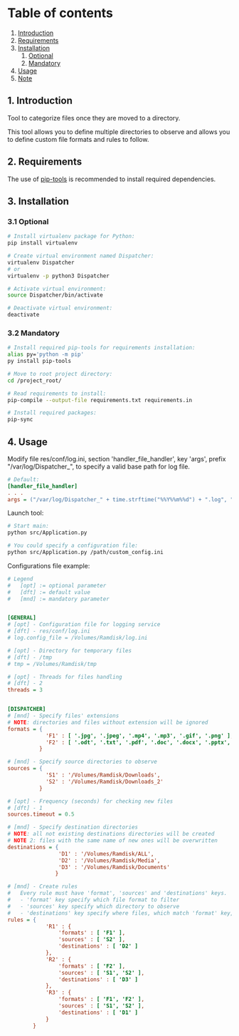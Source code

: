# Table of contents
1. [Introduction](#introduction)
2. [Requirements](#requirements)
3. [Installation](#installation)
    1. [Optional](#installation-optional)
    2. [Mandatory](#installation-mandatory)
4. [Usage](#usage)
5. [Note](#note)



## 1. Introduction <a name="introduction"></a>
Tool to categorize files once they are moved to a directory.

This tool allows you to define multiple directories to observe 
and allows you to define custom file formats and rules to follow.

## 2. Requirements <a name="requirements"></a>
The use of [pip-tools](https://pypi.org/project/pip-tools/) 
is recommended to install required dependencies.

## 3. Installation <a name="installation"></a>

### 3.1 Optional <a name="installation-optional"></a>

```bash
# Install virtualenv package for Python:
pip install virtualenv

# Create virtual environment named Dispatcher:
virtualenv Dispatcher
# or
virtualenv -p python3 Dispatcher

# Activate virtual environment:
source Dispatcher/bin/activate

# Deactivate virtual environment:
deactivate
```

### 3.2 Mandatory <a name="installation-mandatory"></a>

```bash
# Install required pip-tools for requirements installation:
alias py='python -m pip'
py install pip-tools

# Move to root project directory:
cd /project_root/

# Read requirements to install:
pip-compile --output-file requirements.txt requirements.in

# Install required packages:
pip-sync
```

## 4. Usage <a name="usage"></a>

Modify file res/conf/log.ini, section 'handler_file_handler', key 'args', prefix "/var/log/Dispatcher_", to specify a valid base path for log file.

```ini
# Default:
[handler_file_handler]
. . .
args = ("/var/log/Dispatcher_" + time.strftime("%%Y%%m%%d") + ".log", "a")
```

Launch tool:

```bash
# Start main:
python src/Application.py

# You could specify a configuration file:
python src/Application.py /path/custom_config.ini
```

Configurations file example:
```ini
# Legend
#   [opt] := optional parameter
#   [dft] := default value
#   [mnd] := mandatory parameter


[GENERAL]
# [opt] - Configuration file for logging service
# [dft] - res/conf/log.ini
# log.config_file = /Volumes/Ramdisk/log.ini

# [opt] - Directory for temporary files
# [dft] - /tmp
# tmp = /Volumes/Ramdisk/tmp

# [opt] - Threads for files handling
# [dft] - 2
threads = 3


[DISPATCHER]
# [mnd] - Specify files' extensions
# NOTE: directories and files without extension will be ignored
formats = {
            'F1' : [ '.jpg', '.jpeg', '.mp4', '.mp3', '.gif', '.png' ],
            'F2' : [ '.odt', '.txt', '.pdf', '.doc', '.docx', '.pptx', '.ppt' ]
          }

# [mnd] - Specify source directories to observe
sources = {
            'S1' : '/Volumes/Ramdisk/Downloads',
            'S2' : '/Volumes/Ramdisk/Downloads_2'
          }

# [opt] - Frequency (seconds) for checking new files
# [dft] - 1
sources.timeout = 0.5

# [mnd] - Specify destination directories
# NOTE: all not existing destinations directories will be created
# NOTE 2: files with the same name of new ones will be overwritten
destinations = {
                'D1' : '/Volumes/Ramdisk/ALL',
                'D2' : '/Volumes/Ramdisk/Media',
                'D3' : '/Volumes/Ramdisk/Documents'
               }

# [mnd] - Create rules
#   Every rule must have 'format', 'sources' and 'destinations' keys.
#   - 'format' key specify which file format to filter
#   - 'sources' key specify which directory to observe
#   - 'destinations' key specify where files, which match 'format' key, will be moved in
rules = {
            'R1' : {
                'formats' : [ 'F1' ],
                'sources' : [ 'S2' ],
                'destinations' : [ 'D2' ]
            },
            'R2' : {
                'formats' : [ 'F2' ],
                'sources' : [ 'S1', 'S2' ],
                'destinations' : [ 'D3' ]
            },
            'R3' : {
                'formats' : [ 'F1', 'F2' ],
                'sources' : [ 'S1', 'S2' ],
                'destinations' : [ 'D1' ]
            }
        }
```
